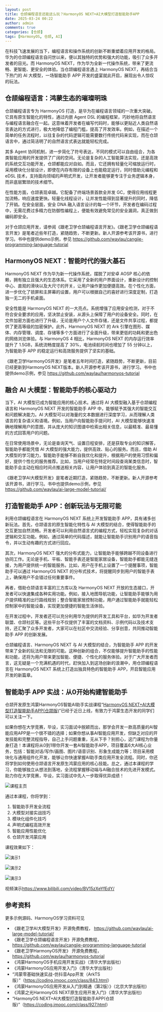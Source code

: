 ```yaml
---
layout: post
title: 仓颉编程语言还能这么玩？HarmonyOS NEXT+AI大模型打造智能助手APP
date: 2025-03-24 00:22
author: admin
comments: true
categories: [仓颉]
tags: [HarmonyOS, 仓颉, AI]
---
```



在科技飞速发展的当下，编程语言和操作系统的创新不断重塑着应用开发的格局。华为的仓颉编程语言自问世以来，便以其独特的优势和强大的功能，吸引了众多开发者的目光。而 HarmonyOS NEXT，作为华为全新一代操作系统，带来了更流畅、更智能、更安全的体验。当仓颉编程语言遇上 HarmonyOS NEXT，再结合当下热门的 AI 大模型，一场智能助手 APP 开发的盛宴就此开启，展现出令人惊叹的玩法。


<!-- more -->


## 仓颉编程语言：鸿蒙生态的璀璨明珠

仓颉编程语言专为 HarmonyOS 打造，是华为在编程语言领域的一次重大突破。它具有原生智能化的特性，通过内嵌 Agent DSL 的编程框架，巧妙地将自然语言与编程语言融合在一起。这意味着开发者在编写代码时，能够以更贴近人类自然语言表达的方式进行，极大地降低了编程门槛，提高了开发效率。例如，在描述一个简单的任务流程时，以往复杂的代码逻辑可能需要数行传统代码来实现，而在仓颉语言中，通过简洁明了的自然语言式表达就能轻松完成。

其多 Agent 协同机制，进一步简化了符号表达，不同的模式可以自由组合，为各类智能应用的开发提供了广阔的空间。无论是复杂的人工智能算法实现，还是高效的系统交互功能开发，仓颉都能应对自如。而且，它还拥有轻量化可缩放运行时，采用模块化分层设计，即使在内存有限的设备上也能稳定运行，同时借助元编程和 eDSL 技术，支持面向领域的声明式开发，让开发者能够更专注于业务逻辑本身，而非底层繁琐的技术细节。

在性能方面，仓颉表现卓越。它配备了终端场景首款全并发 GC，使得应用线程更加流畅，响应速度更快。轻量化线程设计，让并发性能得到显著提升的同时，降低了开销。在安全层面，安全 DNA 融入语言设计的每一个环节，开发者在编码过程中，无需花费过多精力在防御性编程上，便能有效避免常见的安全漏洞，真正做到编码即安全。

对于仓颉应用开发，请参阅《跟老卫学仓颉编程语言开发》。《跟老卫学仓颉编程语言开发》是笔者近些年打造，紧随趋势，不断更新。新人开源参考该开源书，进行学习。书中也提供demo示例，参见 <https://github.com/waylau/cangjie-programming-language-tutorial>


## HarmonyOS NEXT：智能时代的强大基石

HarmonyOS NEXT 作为华为新一代操作系统，摆脱了对安卓 AOSP 核心的依赖，拥有独立且强大的生态体系。它采用了全新的用户界面设计，重新设计的控制中心、直观的滑块以及大尺寸的开关，让用户操作更加便捷高效。在个性化方面，进一步优化了锁屏和主屏幕的设置，用户可以根据自己的喜好进行深度定制，打造独一无二的手机桌面。

安全性能是 HarmonyOS NEXT 的一大亮点。系统增强了应用安全检测，对于不符合安全要求的应用，坚决禁止安装，从源头上保障了用户的设备安全。同时，在文件加密方面也进行了升级，无论是用户个人文件存储，还是文件共享过程，都提供了更高等级的加密保护。此外，HarmonyOS NEXT 的 Ark 引擎在图形、媒体、内存管理、调度、存储等多个方面进行了全面升级，带来更低的功耗和更出色的网络浏览体验。与 HarmonyOS 4 相比，HarmonyOS NEXT 的内存运行效率提升了 1.5GB，系统流畅度提高了 30%，电池续航时间也增加了 55 分钟以上，为智能助手 APP 的稳定运行和高效服务提供了坚实的基础。


《跟老卫学HarmonyOS开发》是笔者五年时间打造，紧随趋势，不断更新，目前已经更新到HarmonyOS NEXT版本。新人开源参考该开源书，进行学习。书中也提供demo示例，参见 <https://github.com/waylau/harmonyos-tutorial>

## 融合 AI 大模型：智能助手的核心驱动力

当下，AI 大模型已成为智能应用的核心技术。通过将 AI 大模型融入基于仓颉编程语言和 HarmonyOS NEXT 开发的智能助手 APP 中，能够赋予其强大的智能交互和问题解决能力。AI 大模型可以对海量的文本数据进行深度学习，从而理解人类语言的复杂语义和语境。例如，当用户向智能助手提问时，AI 大模型能够快速准确地理解用户的意图，并从庞大的知识图谱中检索出相关信息，以最精准、最易懂的方式回答用户的问题。


在日常使用场景中，无论是查询天气、设置日程安排，还是获取专业的知识解答，智能助手都能凭借 AI 大模型的强大能力，提供高效、贴心的服务。而且，借助 AI 大模型的学习能力，智能助手能够不断自我优化和提升，根据用户的使用习惯和偏好，提供个性化的服务推荐。比如，当用户经常在特定时间段查询某类信息时，智能助手会主动在相应时间点推送相关内容，让用户体验到真正的智能化服务。


《跟老卫学AI大模型开发》是笔者近期打造，紧随趋势，不断更新。新人开源参考该开源书，进行学习。书中也提供demo示例，参见 <https://github.com/waylau/ai-large-model-tutorial/>



## 打造智能助手 APP：创新玩法与无限可能


利用仓颉编程语言在 HarmonyOS NEXT 系统上开发智能助手 APP，具有诸多创新玩法。首先，仓颉语言的原生智能化特性与 AI 大模型的结合，使得智能助手的交互更加自然流畅。开发者可以利用自然语言式的编程方式，轻松实现复杂的对话逻辑和交互功能。例如，通过简单的代码描述，就能让智能助手识别用户的语音指令，并以生动有趣的方式进行回应。

其次，HarmonyOS NEXT 强大的分布式能力，让智能助手能够跨越不同设备进行协同工作。无论是手机、平板、智能手表还是智能家居设备，智能助手都能无缝连接，为用户提供统一的智能服务。比如，用户在手机上设置了一个提醒事项，智能助手可以通过 HarmonyOS NEXT 的分布式技术，将提醒同步到用户的智能手表上，确保用户不会错过任何重要事件。

再者，借助仓颉语言丰富的三方库以及 HarmonyOS NEXT 开放的生态接口，开发者可以快速集成各种实用功能。例如，接入地图导航功能，让智能助手能够为用户提供精准的出行路线规划；整合智能家居控制功能，用户通过智能助手就能轻松控制家中的智能设备，实现更加便捷的智能生活体验。

在开发过程中，开发者还可以充分利用华为提供的开发工具和平台，如华为开发者联盟、仓颉社区等。这些平台不仅提供了丰富的文档资料、示例代码以及技术支持，还汇聚了众多开发者，大家可以在社区中交流经验、分享创意，共同推动智能助手 APP 的创新发展。

仓颉编程语言、HarmonyOS NEXT 与 AI 大模型的结合，为智能助手 APP 的开发带来了全新的玩法和无限的可能。这种创新的组合，不仅能够提升智能助手的性能和功能，还将为用户带来更加智能、便捷、个性化的服务体验。对于广大开发者而言，这无疑是一个充满机遇的时代，赶快加入到这场创新的浪潮中，用仓颉编程语言在 HarmonyOS NEXT 系统上打造出独具特色的智能助手 APP，开启智能应用开发的新篇章。

## 智能助手 APP 实战：从0开始构建智能助手

仓颉开发原生鸿蒙HarmonyOS智能AI助手实战课程“[HarmonyOS NEXT+AI大模型打造智能助手APP(仓颉版)](https://coding.imooc.com/class/927.html)”已经于近日上线，有致力于鸿蒙生态开发的同学们可以关注一下。



如果你想在大学竞赛，毕设，实习面试中脱颖而出，那学会开发一款高质量的AI智能应用APP是一个很不错的选择；如果你想从事AI智能应用开发，但缺乏对应的开发技能和完整流程指导，自己上手问题重重，无从下手？别担心，这门课程为你量身打造！本课程将从0到1带你开发一套AI智能助手APP，项目覆盖6大AI核心业务，包括：智能对话/写作/画图、图片/语音识别、形象生成能力等；项目采用模块化与通用组件化开发，能够让你快速掌握AI助手类应用开发全流程。同时，你还将学到如何使用仓颉语言开发原生鸿蒙应用的核心技能。总之，通过本课程的学习，你能够独立从想法到落地，全流程掌握移动端与AI融合技术的先进开发模式。助力你在大学竞赛，毕设，实习面试中先人一步取得优异成绩！





![课程主页](../images/post/20250318-cangjie-ai-main.png)



通过本课程，你将学到：

1. 智能助手开发全流程
2. 大模型对接实战技巧
3. 模块化组件化技巧 
4. 声明式编程高效开发 
5. 智能应用性能优化
6. 仓颉开发鸿蒙应用





课程效果如下：




![演示1](../images/post/20250318-cangjie-ai-001.png)

![演示2](../images/post/20250318-cangjie-ai-002.png)

![演示3](../images/post/20250318-cangjie-ai-003.png)




视频演示<https://www.bilibili.com/video/BV15zXeYfEdY/> 

## 参考资料

更多示例源码、HarmonyOS学习资料可见


* 《跟老卫学AI大模型开发》开源免费教程， <https://github.com/waylau/ai-large-model-tutorial/>
* 《跟老卫学仓颉编程语言开发》开源免费教程， <https://github.com/waylau/cangjie-programming-language-tutorial>
* 《跟老卫学HarmonyOS开发》 开源免费教程，<https://github.com/waylau/harmonyos-tutorial>
* 《鸿蒙HarmonyOS手机应用开发实战》（清华大学出版社）
* 《鸿蒙HarmonyOS应用开发入门》（清华大学出版社）
* “鸿蒙零基础快速实战-仿抖音App开发（ArkTS版）”（<https://coding.imooc.com/class/843.html>）
* 《鸿蒙HarmonyOS应用开发从入门到精通（第2版）》（北京大学出版社)
* 《鸿蒙之光HarmonyOS NEXT原生应用开发入门》（清华大学出版社)
* “HarmonyOS NEXT+AI大模型打造智能助手APP(仓颉版)”（<https://coding.imooc.com/class/927.html>）
